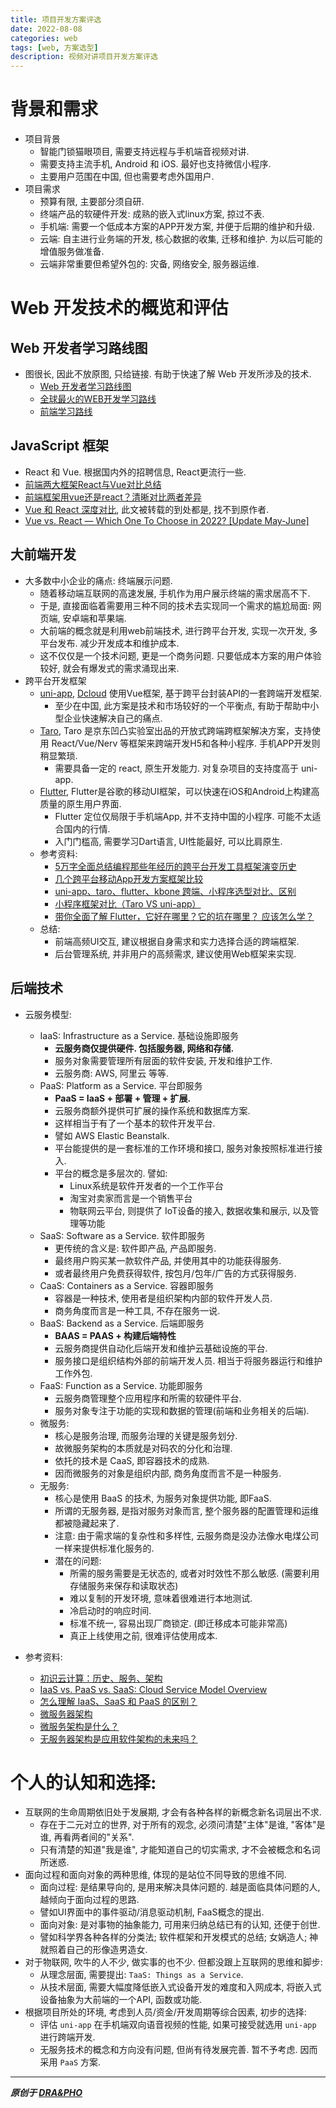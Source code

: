 ```yaml
---
title: 项目开发方案评选
date: 2022-08-08
categories: web
tags: [web, 方案选型]
description: 视频对讲项目开发方案评选
---
```


# 背景和需求
- 项目背景
    - 智能门锁猫眼项目, 需要支持远程与手机端音视频对讲.
    - 需要支持主流手机, Android 和 iOS. 最好也支持微信小程序.
    - 主要用户范围在中国, 但也需要考虑外国用户. 
- 项目需求
    - 预算有限, 主要部分须自研. 
    - 终端产品的软硬件开发: 成熟的嵌入式linux方案, 掠过不表.
    - 手机端: 需要一个低成本方案的APP开发方案, 并便于后期的维护和升级.
    - 云端: 自主进行业务端的开发, 核心数据的收集, 迁移和维护. 为以后可能的增值服务做准备.
    - 云端非常重要但希望外包的: 灾备, 网络安全, 服务器运维.
    
# Web 开发技术的概览和评估

## Web 开发者学习路线图
- 图很长, 因此不放原图, 只给链接. 有助于快速了解 Web 开发所涉及的技术.
    - [Web 开发者学习路线图](https://www.runoob.com/w3cnote/web-developer-learn-path.html)
    - [全球最火的WEB开发学习路线](https://segmentfault.com/a/1190000037614292)
    - [前端学习路线](https://github.com/liyupi/code-roadmap/blob/main/docs/roadmap/%E5%89%8D%E7%AB%AF%E5%AD%A6%E4%B9%A0%E8%B7%AF%E7%BA%BF.md)

## JavaScript 框架
- React 和 Vue. 根据国内外的招聘信息, React更流行一些.
- [前端两大框架React与Vue对比总结](https://segmentfault.com/a/1190000040676696)
- [前端框架用vue还是react？清晰对比两者差异](https://juejin.cn/post/6844903974437388295)
- [Vue 和 React 深度对比](https://markdowner.net/article/79319258450055168), 此文被转载的到处都是, 找不到原作者.
- [Vue vs. React — Which One To Choose in 2022? [Update May-June]](https://brocoders.com/blog/react-vs-vue-comparison-2021/)

## 大前端开发
- 大多数中小企业的痛点: 终端展示问题.
    - 随着移动端互联网的高速发展, 手机作为用户展示终端的需求居高不下.
    - 于是, 直接面临着需要用三种不同的技术去实现同一个需求的尴尬局面: 网页端, 安卓端和苹果端.
    - 大前端的概念就是利用web前端技术, 进行跨平台开发, 实现一次开发, 多平台发布. 减少开发成本和维护成本.
    - 这不仅仅是一个技术问题, 更是一个商务问题. 只要低成本方案的用户体验较好, 就会有爆发式的需求涌现出来.
- 跨平台开发框架
    - [uni-app](https://zh.uniapp.dcloud.io/), [Dcloud](https://www.dcloud.io/) 使用Vue框架, 基于跨平台封装API的一套跨端开发框架.
        - 至少在中国, 此方案是技术和市场较好的一个平衡点, 有助于帮助中小型企业快速解决自己的痛点.
    - [Taro](https://docs.taro.zone/docs), Taro 是京东凹凸实验室出品的开放式跨端跨框架解决方案，支持使用 React/Vue/Nerv 等框架来跨端开发H5和各种小程序. 手机APP开发则稍显繁琐.
        - 需要具备一定的 react, 原生开发能力. 对复杂项目的支持度高于 uni-app.
    - [Flutter](https://flutter.dev/), Flutter是谷歌的移动UI框架，可以快速在iOS和Android上构建高质量的原生用户界面.
        - Flutter 定位仅局限于手机端App, 并不支持中国的小程序. 可能不太适合国内的行情.
        - 入门门槛高, 需要学习Dart语言, UI性能最好, 可以比肩原生.
    - 参考资料:
        - [5万字全面总结编程那些年经历的跨平台开发工具框架演变历史](https://zhuanlan.zhihu.com/p/103409129)
        - [几个跨平台移动App开发方案框架比较](https://blog.csdn.net/qq_19924321/article/details/109360982)
        - [uni-app、taro、flutter、kbone 跨端、小程序选型对比、区别](https://blog.csdn.net/qq_35430000/article/details/119346964)
        - [小程序框架对比（Taro VS uni-app）](https://juejin.cn/post/6974584590841167879)
        - [带你全面了解 Flutter，它好在哪里？它的坑在哪里？ 应该怎么学？](https://www.agora.io/cn/community/blog-126-category-20869)
    - 总结: 
        - 前端高频UI交互, 建议根据自身需求和实力选择合适的跨端框架. 
        - 后台管理系统, 并非用户的高频需求, 建议使用Web框架来实现.

## 后端技术
- 云服务模型:
    - IaaS: Infrastructure as a Service. 基础设施即服务
        - **云服务商仅提供硬件. 包括服务器, 网络和存储.**
        - 服务对象需要管理所有层面的软件安装, 开发和维护工作.
        - 云服务商: AWS, 阿里云 等等.
    - PaaS: Platform as a Service. 平台即服务
        - **PaaS = IaaS + 部署 + 管理 + 扩展.**
        - 云服务商额外提供可扩展的操作系统和数据库方案. 
        - 这样相当于有了一个基本的软件开发平台.
        - 譬如 AWS Elastic Beanstalk.
        - 平台能提供的是一套标准的工作环境和接口, 服务对象按照标准进行接入.
        - 平台的概念是多层次的. 譬如:
            - Linux系统是软件开发者的一个工作平台
            - 淘宝对卖家而言是一个销售平台
            - 物联网云平台, 则提供了 IoT设备的接入, 数据收集和展示, 以及管理等功能
    - SaaS: Software as a Service. 软件即服务
        - 更传统的含义是: 软件即产品, 产品即服务.
        - 最终用户购买某一款软件产品, 并使用其中的功能获得服务.
        - 或者最终用户免费获得软件, 按包月/包年/广告的方式获得服务.
    - CaaS: Containers as a Service. 容器即服务
        - 容器是一种技术, 使用者是组织架构内部的软件开发人员. 
        - 商务角度而言是一种工具, 不存在服务一说.
    - BaaS: Backend as a Service. 后端即服务
        - **BAAS = PAAS + 构建后端特性**
        - 云服务商提供自动化后端开发和维护云基础设施的平台. 
        - 服务接口是组织结构外部的前端开发人员. 相当于将服务器运行和维护工作外包.
    - FaaS: Function as a Service. 功能即服务
        - 云服务商管理整个应用程序和所需的软硬件平台.
        - 服务对象专注于功能的实现和数据的管理(前端和业务相关的后端).
    - 微服务: 
        - 核心是服务治理, 而服务治理的关键是服务划分. 
        - 故微服务架构的本质就是对码农的分化和治理. 
        - 依托的技术是 CaaS, 即容器技术的成熟.
        - 因而微服务的对象是组织内部, 商务角度而言不是一种服务.
    - 无服务:
        - 核心是使用 BaaS 的技术, 为服务对象提供功能, 即FaaS.
        - 所谓的无服务器, 是指对服务对象而言, 整个服务器的配置管理和运维都被隐藏起来了.
        - 注意: 由于需求端的复杂性和多样性, 云服务商是没办法像水电煤公司一样来提供标准化服务的.
        - 潜在的问题:
            - 所需的服务需要是无状态的, 或者对时效性不那么敏感. (需要利用存储服务来保存和读取状态)
            - 难以复制的开发环境, 意味着很难进行本地测试.
            - 冷启动时的响应时间.
            - 标准不统一, 容易出现厂商锁定. (即迁移成本可能非常高)
            - 真正上线使用之前, 很难评估使用成本.

- 参考资料:
    - [初识云计算：历史、服务、架构](https://www.cnblogs.com/bakari/p/11156091.html)
    - [IaaS vs. PaaS vs. SaaS: Cloud Service Model Overview](https://www.intel.com/content/www/us/en/cloud-computing/as-a-service.html)
    - [怎么理解 IaaS、SaaS 和 PaaS 的区别？](https://www.zhihu.com/question/20387284)
    - [微服务器架构](https://zhuanlan.zhihu.com/p/386138038)
    - [微服务架构是什么？](https://www.zhihu.com/question/65502802)
    - [无服务器架构是应用软件架构的未来吗？](https://zhuanlan.zhihu.com/p/372168320)

# 个人的认知和选择:
- 互联网的生命周期依旧处于发展期, 才会有各种各样的新概念新名词层出不求.
    - 存在于二元对立的世界, 对于所有的观念, 必须问清楚"主体"是谁, "客体"是谁, 再看两者间的"关系". 
    - 只有清楚的知道"我是谁", 才能知道自己的切实需求, 才不会被概念和名词所迷惑.
- 面向过程和面向对象的两种思维, 体现的是站位不同导致的思维不同.
    - 面向过程: 是结果导向的, 是用来解决具体问题的. 越是面临具体问题的人, 越倾向于面向过程的思路. 
    - 譬如UI界面中的事件驱动/消息驱动机制, FaaS概念的提出.
    - 面向对象: 是对事物的抽象能力, 可用来归纳总结已有的认知, 还便于创世.
    - 譬如科学界各种各样的分类法; 软件框架和开发模式的总结; 女娲造人; 神就照着自己的形像造男造女.
- 对于物联网, 吹牛的人不少, 做实事的也不少. 但都没跟上互联网的思维和脚步:
    - 从理念层面, 需要提出:  `TaaS: Things as a Service`. 
    - 从技术层面, 需要大幅度降低嵌入式设备开发的难度和入网成本, 将嵌入式设备抽象为大前端的一个API, 函数或功能.
- 根据项目所处的环境, 考虑到人员/资金/开发周期等综合因素, 初步的选择:
    - 评估 `uni-app` 在手机端双向语音视频的性能, 如果可接受就选用 `uni-app` 进行跨端开发.
    - 无服务技术的概念和方向没有问题, 但尚有待发展完善. 暂不予考虑. 因而采用 `PaaS` 方案.


----------

***原创于 [DRA&PHO](https://draapho.github.io/)***
